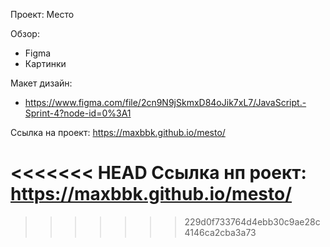 Проект: Место

Обзор:

* Figma
* Картинки

Макет дизайн:

* https://www.figma.com/file/2cn9N9jSkmxD84oJik7xL7/JavaScript.-Sprint-4?node-id=0%3A1

Ссылка на проект: https://maxbbk.github.io/mesto/

<<<<<<< HEAD
Ссылка нп роект: https://maxbbk.github.io/mesto/
=======
>>>>>>> 229d0f733764d4ebb30c9ae28c4146ca2cba3a73
